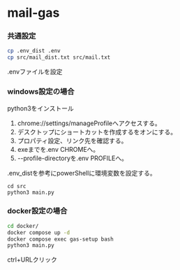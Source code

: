 # mail-gas

### 共通設定
```bash
cp .env_dist .env
cp src/mail_dist.txt src/mail.txt
```
.envファイルを設定

### windows設定の場合
python3をインストール

1. chrome://settings/manageProfileへアクセスする。
2. デスクトップにショートカットを作成するをオンにする。
3. プロパティ設定、リンク先を確認する。
4. exeまでを.env CHROMEへ。
5. --profile-directoryを.env PROFILEへ。

.env_distを参考にpowerShellに環境変数を設定する。
```
cd src
python3 main.py
```

### docker設定の場合
```bash
cd docker/
docker compose up -d
docker compose exec gas-setup bash
python3 main.py
```
ctrl+URLクリック